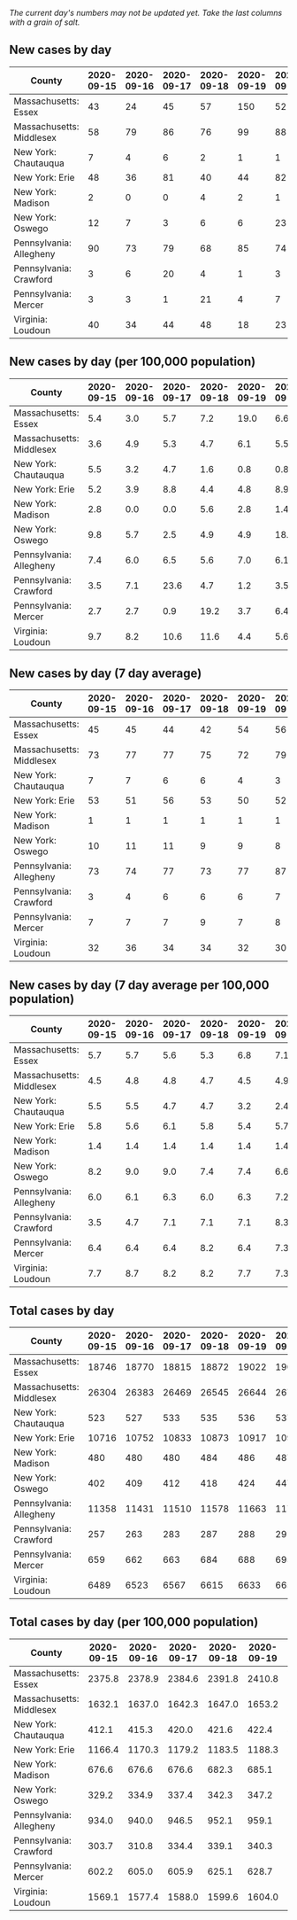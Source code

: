 _The current day's numbers may not be updated yet. Take the last columns with a grain of salt._
## New cases by day

| County | 2020-09-15 | 2020-09-16 | 2020-09-17 | 2020-09-18 | 2020-09-19 | 2020-09-20 | 2020-09-21 |
| --- | --- | --- | --- | --- | --- | --- | --- |
| Massachusetts: Essex | 43 | 24 | 45 | 57 | 150 | 52 | 12 |
| Massachusetts: Middlesex | 58 | 79 | 86 | 76 | 99 | 88 | 52 |
| New York: Chautauqua | 7 | 4 | 6 | 2 | 1 | 1 | 4 |
| New York: Erie | 48 | 36 | 81 | 40 | 44 | 82 | 43 |
| New York: Madison | 2 | 0 | 0 | 4 | 2 | 1 | 1 |
| New York: Oswego | 12 | 7 | 3 | 6 | 6 | 23 | 9 |
| Pennsylvania: Allegheny | 90 | 73 | 79 | 68 | 85 | 74 | 42 |
| Pennsylvania: Crawford | 3 | 6 | 20 | 4 | 1 | 3 | -1 |
| Pennsylvania: Mercer | 3 | 3 | 1 | 21 | 4 | 7 | 4 |
| Virginia: Loudoun | 40 | 34 | 44 | 48 | 18 | 23 | 22 |

## New cases by day (per 100,000 population)

| County | 2020-09-15 | 2020-09-16 | 2020-09-17 | 2020-09-18 | 2020-09-19 | 2020-09-20 | 2020-09-21 |
| --- | --- | --- | --- | --- | --- | --- | --- |
| Massachusetts: Essex | 5.4 | 3.0 | 5.7 | 7.2 | 19.0 | 6.6 | 1.5 |
| Massachusetts: Middlesex | 3.6 | 4.9 | 5.3 | 4.7 | 6.1 | 5.5 | 3.2 |
| New York: Chautauqua | 5.5 | 3.2 | 4.7 | 1.6 | 0.8 | 0.8 | 3.2 |
| New York: Erie | 5.2 | 3.9 | 8.8 | 4.4 | 4.8 | 8.9 | 4.7 |
| New York: Madison | 2.8 | 0.0 | 0.0 | 5.6 | 2.8 | 1.4 | 1.4 |
| New York: Oswego | 9.8 | 5.7 | 2.5 | 4.9 | 4.9 | 18.8 | 7.4 |
| Pennsylvania: Allegheny | 7.4 | 6.0 | 6.5 | 5.6 | 7.0 | 6.1 | 3.5 |
| Pennsylvania: Crawford | 3.5 | 7.1 | 23.6 | 4.7 | 1.2 | 3.5 | -1.2 |
| Pennsylvania: Mercer | 2.7 | 2.7 | 0.9 | 19.2 | 3.7 | 6.4 | 3.7 |
| Virginia: Loudoun | 9.7 | 8.2 | 10.6 | 11.6 | 4.4 | 5.6 | 5.3 |

## New cases by day (7 day average)

| County | 2020-09-15 | 2020-09-16 | 2020-09-17 | 2020-09-18 | 2020-09-19 | 2020-09-20 | 2020-09-21 |
| --- | --- | --- | --- | --- | --- | --- | --- |
| Massachusetts: Essex | 45 | 45 | 44 | 42 | 54 | 56 | 55 |
| Massachusetts: Middlesex | 73 | 77 | 77 | 75 | 72 | 79 | 77 |
| New York: Chautauqua | 7 | 7 | 6 | 6 | 4 | 3 | 4 |
| New York: Erie | 53 | 51 | 56 | 53 | 50 | 52 | 53 |
| New York: Madison | 1 | 1 | 1 | 1 | 1 | 1 | 1 |
| New York: Oswego | 10 | 11 | 11 | 9 | 9 | 8 | 9 |
| Pennsylvania: Allegheny | 73 | 74 | 77 | 73 | 77 | 87 | 73 |
| Pennsylvania: Crawford | 3 | 4 | 6 | 6 | 6 | 7 | 5 |
| Pennsylvania: Mercer | 7 | 7 | 7 | 9 | 7 | 8 | 6 |
| Virginia: Loudoun | 32 | 36 | 34 | 34 | 32 | 30 | 33 |

## New cases by day (7 day average per 100,000 population)

| County | 2020-09-15 | 2020-09-16 | 2020-09-17 | 2020-09-18 | 2020-09-19 | 2020-09-20 | 2020-09-21 |
| --- | --- | --- | --- | --- | --- | --- | --- |
| Massachusetts: Essex | 5.7 | 5.7 | 5.6 | 5.3 | 6.8 | 7.1 | 7.0 |
| Massachusetts: Middlesex | 4.5 | 4.8 | 4.8 | 4.7 | 4.5 | 4.9 | 4.8 |
| New York: Chautauqua | 5.5 | 5.5 | 4.7 | 4.7 | 3.2 | 2.4 | 3.2 |
| New York: Erie | 5.8 | 5.6 | 6.1 | 5.8 | 5.4 | 5.7 | 5.8 |
| New York: Madison | 1.4 | 1.4 | 1.4 | 1.4 | 1.4 | 1.4 | 1.4 |
| New York: Oswego | 8.2 | 9.0 | 9.0 | 7.4 | 7.4 | 6.6 | 7.4 |
| Pennsylvania: Allegheny | 6.0 | 6.1 | 6.3 | 6.0 | 6.3 | 7.2 | 6.0 |
| Pennsylvania: Crawford | 3.5 | 4.7 | 7.1 | 7.1 | 7.1 | 8.3 | 5.9 |
| Pennsylvania: Mercer | 6.4 | 6.4 | 6.4 | 8.2 | 6.4 | 7.3 | 5.5 |
| Virginia: Loudoun | 7.7 | 8.7 | 8.2 | 8.2 | 7.7 | 7.3 | 8.0 |

## Total cases by day

| County | 2020-09-15 | 2020-09-16 | 2020-09-17 | 2020-09-18 | 2020-09-19 | 2020-09-20 | 2020-09-21 |
| --- | --- | --- | --- | --- | --- | --- | --- |
| Massachusetts: Essex | 18746 | 18770 | 18815 | 18872 | 19022 | 19074 | 19086 |
| Massachusetts: Middlesex | 26304 | 26383 | 26469 | 26545 | 26644 | 26732 | 26784 |
| New York: Chautauqua | 523 | 527 | 533 | 535 | 536 | 537 | 541 |
| New York: Erie | 10716 | 10752 | 10833 | 10873 | 10917 | 10999 | 11042 |
| New York: Madison | 480 | 480 | 480 | 484 | 486 | 487 | 488 |
| New York: Oswego | 402 | 409 | 412 | 418 | 424 | 447 | 456 |
| Pennsylvania: Allegheny | 11358 | 11431 | 11510 | 11578 | 11663 | 11737 | 11779 |
| Pennsylvania: Crawford | 257 | 263 | 283 | 287 | 288 | 291 | 290 |
| Pennsylvania: Mercer | 659 | 662 | 663 | 684 | 688 | 695 | 699 |
| Virginia: Loudoun | 6489 | 6523 | 6567 | 6615 | 6633 | 6656 | 6678 |

## Total cases by day (per 100,000 population)

| County | 2020-09-15 | 2020-09-16 | 2020-09-17 | 2020-09-18 | 2020-09-19 | 2020-09-20 | 2020-09-21 |
| --- | --- | --- | --- | --- | --- | --- | --- |
| Massachusetts: Essex | 2375.8 | 2378.9 | 2384.6 | 2391.8 | 2410.8 | 2417.4 | 2418.9 |
| Massachusetts: Middlesex | 1632.1 | 1637.0 | 1642.3 | 1647.0 | 1653.2 | 1658.6 | 1661.8 |
| New York: Chautauqua | 412.1 | 415.3 | 420.0 | 421.6 | 422.4 | 423.2 | 426.3 |
| New York: Erie | 1166.4 | 1170.3 | 1179.2 | 1183.5 | 1188.3 | 1197.2 | 1201.9 |
| New York: Madison | 676.6 | 676.6 | 676.6 | 682.3 | 685.1 | 686.5 | 687.9 |
| New York: Oswego | 329.2 | 334.9 | 337.4 | 342.3 | 347.2 | 366.1 | 373.4 |
| Pennsylvania: Allegheny | 934.0 | 940.0 | 946.5 | 952.1 | 959.1 | 965.2 | 968.6 |
| Pennsylvania: Crawford | 303.7 | 310.8 | 334.4 | 339.1 | 340.3 | 343.9 | 342.7 |
| Pennsylvania: Mercer | 602.2 | 605.0 | 605.9 | 625.1 | 628.7 | 635.1 | 638.8 |
| Virginia: Loudoun | 1569.1 | 1577.4 | 1588.0 | 1599.6 | 1604.0 | 1609.5 | 1614.8 |
